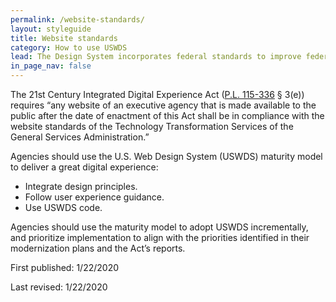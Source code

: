 ```yaml
---
permalink: /website-standards/
layout: styleguide
title: Website standards
category: How to use USWDS
lead: The Design System incorporates federal standards to improve federal websites and digital services.
in_page_nav: false
---
```


The 21st Century Integrated Digital Experience Act ([P.L. 115-336](https://www.congress.gov/bill/115th-congress/house-bill/5759/text) § 3(e)) requires “any website of an executive agency that is made available to the public after the date of enactment of this Act shall be in compliance with the website standards of the Technology Transformation Services of the General Services Administration.”

Agencies should use the U.S. Web Design System (USWDS) maturity model to deliver a great digital experience:

<ul>
  <li>Integrate design principles.</li>
  <li>Follow user experience guidance.</li>
  <li>Use USWDS code.</li>
</ul>

Agencies should use the maturity model to adopt USWDS incrementally, and prioritize implementation to align with the priorities identified in their modernization plans and the Act’s reports.

First published: 1/22/2020

Last revised: 1/22/2020
